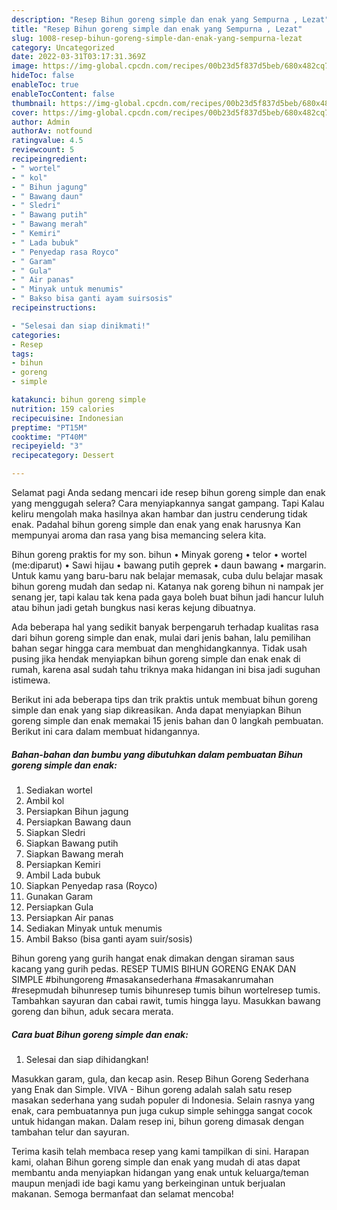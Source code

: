 ```yaml
---
description: "Resep Bihun goreng simple dan enak yang Sempurna , Lezat"
title: "Resep Bihun goreng simple dan enak yang Sempurna , Lezat"
slug: 1008-resep-bihun-goreng-simple-dan-enak-yang-sempurna-lezat
category: Uncategorized
date: 2022-03-31T03:17:31.369Z
image: https://img-global.cpcdn.com/recipes/00b23d5f837d5beb/680x482cq70/bihun-goreng-simple-dan-enak-foto-resep-utama.jpg
hideToc: false
enableToc: true
enableTocContent: false
thumbnail: https://img-global.cpcdn.com/recipes/00b23d5f837d5beb/680x482cq70/bihun-goreng-simple-dan-enak-foto-resep-utama.jpg
cover: https://img-global.cpcdn.com/recipes/00b23d5f837d5beb/680x482cq70/bihun-goreng-simple-dan-enak-foto-resep-utama.jpg
author: Admin
authorAv: notfound
ratingvalue: 4.5
reviewcount: 5
recipeingredient:
- " wortel"
- " kol"
- " Bihun jagung"
- " Bawang daun"
- " Sledri"
- " Bawang putih"
- " Bawang merah"
- " Kemiri"
- " Lada bubuk"
- " Penyedap rasa Royco"
- " Garam"
- " Gula"
- " Air panas"
- " Minyak untuk menumis"
- " Bakso bisa ganti ayam suirsosis"
recipeinstructions:

- "Selesai dan siap dinikmati!"
categories:
- Resep
tags:
- bihun
- goreng
- simple

katakunci: bihun goreng simple 
nutrition: 159 calories
recipecuisine: Indonesian
preptime: "PT15M"
cooktime: "PT40M"
recipeyield: "3"
recipecategory: Dessert

---
```



Selamat pagi Anda sedang mencari ide resep bihun goreng simple dan enak yang menggugah selera? Cara menyiapkannya sangat gampang. Tapi Kalau keliru mengolah maka hasilnya akan hambar dan justru cenderung tidak enak. Padahal bihun goreng simple dan enak yang enak harusnya Kan mempunyai aroma dan rasa yang bisa memancing selera kita.


Bihun goreng praktis for my son. bihun • Minyak goreng • telor • wortel (me:diparut) • Sawi hijau • bawang putih geprek • daun bawang • margarin. Untuk kamu yang baru-baru nak belajar memasak, cuba dulu belajar masak bihun goreng mudah dan sedap ni. Katanya nak goreng bihun ni nampak jer senang jer, tapi kalau tak kena pada gaya boleh buat bihun jadi hancur luluh atau bihun jadi getah bungkus nasi keras kejung dibuatnya.

Ada beberapa hal yang sedikit banyak berpengaruh terhadap kualitas rasa dari bihun goreng simple dan enak, mulai dari jenis bahan, lalu pemilihan bahan segar hingga cara membuat dan menghidangkannya. Tidak usah pusing jika hendak menyiapkan bihun goreng simple dan enak enak di rumah, karena asal sudah tahu triknya maka hidangan ini bisa jadi suguhan istimewa.


Berikut ini ada beberapa tips dan trik praktis untuk membuat bihun goreng simple dan enak yang siap dikreasikan. Anda dapat menyiapkan Bihun goreng simple dan enak memakai 15 jenis bahan dan 0 langkah pembuatan. Berikut ini cara dalam membuat hidangannya.

<!--inarticleads1-->

##### Bahan-bahan dan bumbu yang dibutuhkan dalam pembuatan Bihun goreng simple dan enak:

1. Sediakan  wortel
1. Ambil  kol
1. Persiapkan  Bihun jagung
1. Persiapkan  Bawang daun
1. Siapkan  Sledri
1. Siapkan  Bawang putih
1. Siapkan  Bawang merah
1. Persiapkan  Kemiri
1. Ambil  Lada bubuk
1. Siapkan  Penyedap rasa (Royco)
1. Gunakan  Garam
1. Persiapkan  Gula
1. Persiapkan  Air panas
1. Sediakan  Minyak untuk menumis
1. Ambil  Bakso (bisa ganti ayam suir/sosis)


Bihun goreng yang gurih hangat enak dimakan dengan siraman saus kacang yang gurih pedas. RESEP TUMIS BIHUN GORENG ENAK DAN SIMPLE #bihungoreng #masakansederhana #masakanrumahan #resepmudah bihunresep tumis bihunresep tumis bihun wortelresep tumis. Tambahkan sayuran dan cabai rawit, tumis hingga layu. Masukkan bawang goreng dan bihun, aduk secara merata. 

<!--inarticleads2-->

##### Cara buat Bihun goreng simple dan enak:


1. Selesai dan siap dihidangkan!

Masukkan garam, gula, dan kecap asin. Resep Bihun Goreng Sederhana yang Enak dan Simple. VIVA - Bihun goreng adalah salah satu resep masakan sederhana yang sudah populer di Indonesia. Selain rasnya yang enak, cara pembuatannya pun juga cukup simple sehingga sangat cocok untuk hidangan makan. Dalam resep ini, bihun goreng dimasak dengan tambahan telur dan sayuran. 

Terima kasih telah membaca resep yang kami tampilkan di sini. Harapan kami, olahan Bihun goreng simple dan enak yang mudah di atas dapat membantu anda menyiapkan hidangan yang enak untuk keluarga/teman maupun menjadi ide bagi kamu yang berkeinginan untuk berjualan makanan. Semoga bermanfaat dan selamat mencoba!
